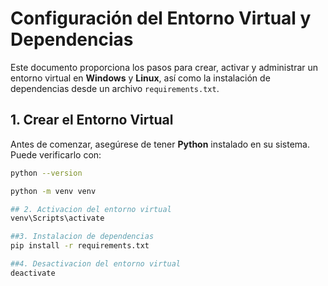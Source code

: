 # Configuración del Entorno Virtual y Dependencias

Este documento proporciona los pasos para crear, activar y administrar un entorno virtual en **Windows** y **Linux**, así como la instalación de dependencias desde un archivo `requirements.txt`.

## 1. Crear el Entorno Virtual

Antes de comenzar, asegúrese de tener **Python** instalado en su sistema. Puede verificarlo con:

```bash
python --version

python -m venv venv

## 2. Activacion del entorno virtual
venv\Scripts\activate

##3. Instalacion de dependencias
pip install -r requirements.txt

##4. Desactivacion del entorno virtual
deactivate



